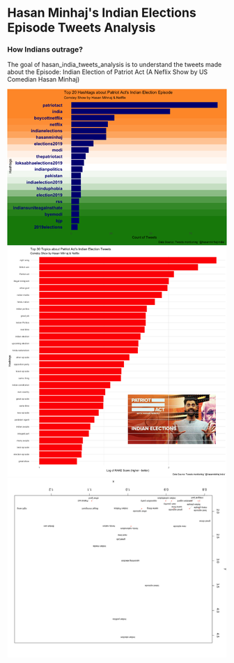 # Hasan Minhaj's Indian Elections Episode Tweets Analysis
### How Indians outrage?

The goal of hasan_india_tweets_analysis is to understand the tweets made about the Episode: Indian Election of Patriot Act (A Neflix Show by US Comedian Hasan Minhaj)


![top_20](top20_hashtags_new.png)
![top_30](top30_topics.png)
![textplot](textplot.png)

